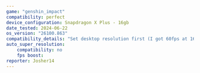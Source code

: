 ```yaml
---
game: "genshin_impact"
compatibility: perfect
device_configuration: Snapdragon X Plus - 16gb
date_tested: 2024-06-22
os_version: "26100.863"
compatibility_details: "Set desktop resolution first (I got 60fps at 1600x900 low settings)"
auto_super_resolution:
    compatibility: no
    fps boost: 
reporter: Josher14
---
```

